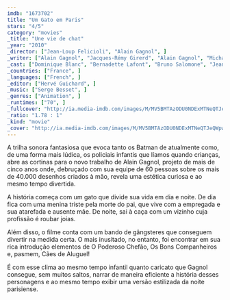 ```yaml
---
imdb: "1673702"
title: "Um Gato em Paris"
stars: "4/5"
category: "movies"
_title: "Une vie de chat"
_year: "2010"
_director: ["Jean-Loup Felicioli", "Alain Gagnol", ]
_writer: ["Alain Gagnol", "Jacques-Rémy Girerd", "Alain Gagnol", "Michael Sinterniklaas", ]
_cast: ["Dominique Blanc", "Bernadette Lafont", "Bruno Salomone", "Jean Benguigui", "Oriane Zani", "Bernard Bouillon", "Jacques Ramade", "Jean-Pierre Yvars", "Patrick Ridremont", ]
_countries: ["France", ]
_languages: ["French", ]
_editor: ["Hervé Guichard", ]
_music: ["Serge Besset", ]
_genres: ["Animation", ]
_runtimes: ["70", ]
_fullcover: "http://ia.media-imdb.com/images/M/MV5BMTAzODU0NDExMTNeQTJeQWpwZ15BbWU3MDk2NjMxMzc@.jpg"
_ratio: "1.78 : 1"
_kind: "movie"
_cover: "http://ia.media-imdb.com/images/M/MV5BMTAzODU0NDExMTNeQTJeQWpwZ15BbWU3MDk2NjMxMzc@._V1._SX99_SY140_.jpg"
---
```

A trilha sonora fantasiosa que evoca tanto os Batman de atualmente como, de uma forma mais lúdica, os policiais infantis que líamos quando crianças, abre as cortinas para o novo trabalho de Alain Gagnol, projeto de mais de cinco anos onde, debruçado com sua equipe de 60 pessoas sobre os mais de 40.000 desenhos criados à mão, revela uma estética curiosa e ao mesmo tempo divertida.

A história começa com um gato que divide sua vida em dia e noite. De dia fica com uma menina triste pela morte do pai, que vive com a empregada e sua atarefada e ausente mãe. De noite, sai à caça com um vizinho cuja profissão é roubar joias.

Além disso, o filme conta com um bando de gângsteres que conseguem divertir na medida certa. O mais inusitado, no entanto, foi encontrar em sua rica introdução elementos de O Poderoso Chefão, Os Bons Companheiros e, pasmem, Cães de Aluguel!

É com esse clima ao mesmo tempo infantil quanto caricato que Gagnol consegue, sem muitos saltos, narrar de maneira eficiente a história desses personagens e ao mesmo tempo exibir uma versão estilizada da noite parisiense.

